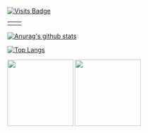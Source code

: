 [![Visits Badge](https://badges.pufler.dev/visits/summerscar/summerscar)](https://github.com/summerscar)

<table>
<tr>
<td valign="top" width="50%">

<!-- waka-box start -->
<!-- waka-box end -->

</td>
<td valign="top" width="50%">

<!-- steam-box start -->
<!-- steam-box end -->

</td>
</tr>
</table>

[![Anurag's github stats]()](https://github.com/summerscar)

[![Top Langs]()](https://github.com/summerscar)

<div>
<a href="https://github.com/summerscar">
  <img align="left" height="150px" src="https://github-readme-stats.vercel.app/api?username=summerscar&count_private=true&show_icons=true&hide=issues" />
</a>
<a href="https://github.com/summerscar">
  <img align="left" height="150px" src="https://github-readme-stats.vercel.app/api/top-langs/?username=summerscar&layout=compact" />
</a>
</div>